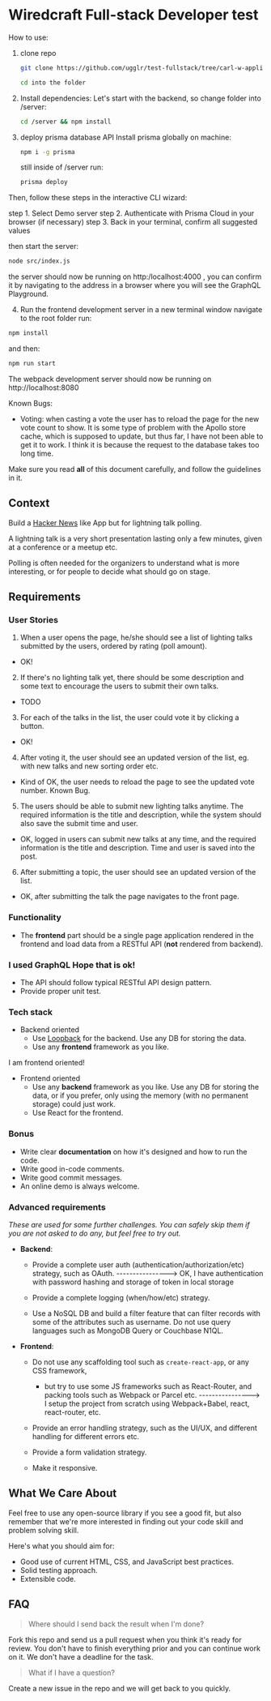 # Wiredcraft Full-stack Developer test

How to use:

1. clone repo
   ```sh
   git clone https://github.com/ugglr/test-fullstack/tree/carl-w-application-code
   ```
   ```sh
   cd into the folder
   ```
2. Install dependencies:
   Let's start with the backend, so change folder into /server:
   
   ```sh
   cd /server && npm install   
   ```
   
3. deploy prisma database API
   Install prisma globally on machine: 
   ```sh
   npm i -g prisma
   ```
   
   still inside of /server run: 
   
   ```sh
   prisma deploy
   ```
   
Then, follow these steps in the interactive CLI wizard:

step 1. Select Demo server
step 2. Authenticate with Prisma Cloud in your browser (if necessary)
step 3. Back in your terminal, confirm all suggested values

then start the server: 

```sh
node src/index.js
```

the server should now be running on http:/localhost:4000 , you can
confirm it by navigating to the address in a browser where you will see the GraphQL Playground.

4. Run the frontend development server
   in a new terminal window navigate to the root folder
   run:

```sh
npm install
```

and then:

```sh
npm run start
```

The webpack development server should now be running on http://localhost:8080

Known Bugs:

- Voting: when casting a vote the user has to reload the page for the new vote count to show. It is some type of problem with the Apollo store cache, which is supposed to update, but thus far, I have not been able to get it to work. I think it is because the request to the database takes too long time.


Make sure you read **all** of this document carefully, and follow the guidelines in it.

## Context

Build a [Hacker News](https://news.ycombinator.com/) like App but for lightning talk polling.

A lightning talk is a very short presentation lasting only a few minutes, given at a conference or a meetup etc.

Polling is often needed for the organizers to understand what is more interesting, or for people to decide what should go on stage.

## Requirements

### User Stories

1. When a user opens the page, he/she should see a list of lighting talks submitted by the users, ordered by rating (poll amount).
- OK!

2. If there's no lighting talk yet, there should be some description and some text to encourage the users to submit their own talks.
- TODO

3. For each of the talks in the list, the user could vote it by clicking a button.
- OK!

4. After voting it, the user should see an updated version of the list, eg. with new talks and new sorting order etc.
- Kind of OK, the user needs to reload the page to see the updated vote number. Known Bug. 

5. The users should be able to submit new lighting talks anytime. The required information is the title and description, while the system should also save the submit time and user.
- OK, logged in users can submit new talks at any time, and the required information is the title and description. Time and user is saved into the post. 

6. After submitting a topic, the user should see an updated version of the list.
- OK, after submitting the talk the page navigates to the front page. 

### Functionality

- The **frontend** part should be a single page application rendered in the frontend and load data from a RESTful API (**not** rendered from backend). 
 ### I used GraphQL Hope that is ok!

- The API should follow typical RESTful API design pattern.
- Provide proper unit test.

### Tech stack

- Backend oriented
  - Use [Loopback](http://loopback.io/) for the backend. Use any DB for storing the data.
  - Use any **frontend** framework as you like.

I am frontend oriented!

- Frontend oriented
  - Use any **backend** framework as you like. Use any DB for storing the data, or if you prefer, only using the memory (with no permanent storage) could just work.
  - Use React for the frontend.

### Bonus

- Write clear **documentation** on how it's designed and how to run the code.
- Write good in-code comments.
- Write good commit messages.
- An online demo is always welcome.

### Advanced requirements

_These are used for some further challenges. You can safely skip them if you are not asked to do any, but feel free to try out._

- **Backend**:
  - Provide a complete user auth (authentication/authorization/etc) strategy, such as OAuth.
  ----------------> OK, I have authentication with password hashing and storage of token in local storage
  
  - Provide a complete logging (when/how/etc) strategy.
  - Use a NoSQL DB and build a filter feature that can filter records with some of the attributes such as username. Do not use query languages such as MongoDB Query or Couchbase N1QL.
- **Frontend**:

  - Do not use any scaffolding tool such as `create-react-app`, or any CSS framework,
    - but try to use some JS frameworks such as React-Router, and packing tools such as Webpack or Parcel etc.
    ----------------> I setup the project from scratch using Webpack+Babel, react, react-router, etc. 
    
  - Provide an error handling strategy, such as the UI/UX, and different handling for different errors etc.
  - Provide a form validation strategy.
  - Make it responsive.

## What We Care About

Feel free to use any open-source library if you see a good fit, but also remember that we're more interested in finding out your code skill and problem solving skill.

Here's what you should aim for:

- Good use of current HTML, CSS, and JavaScript best practices.
- Solid testing approach.
- Extensible code.

## FAQ

> Where should I send back the result when I'm done?

Fork this repo and send us a pull request when you think it's ready for review. You don't have to finish everything prior and you can continue work on it. We don't have a deadline for the task.

> What if I have a question?

Create a new issue in the repo and we will get back to you quickly.
